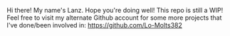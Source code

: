 Hi there! My name's Lanz. Hope you're doing well! This repo is still a WIP! Feel free to visit my alternate Github account for some more projects that I've done/been involved in:
https://github.com/Lo-Molts382 
